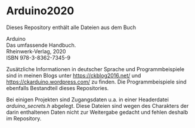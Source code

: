 ﻿# Arduino2020

Dieses Repository enthält alle Dateien aus dem Buch

Arduino  
Das umfassende Handbuch.  
Rheinwerk-Verlag, 2020  
ISBN 978-3-8362-7345-9

Zusätzliche Informationen in deutscher Sprache und Programmbeispiele sind in meinen Blogs 
unter https://ckblog2016.net/ und https://ckarduino.wordpress.com/ zu finden. Die Programmbeispiele sind ebenfalls Bestandteil dieses Repositories.

Bei einigen Projekten sind Zugangsdaten u.a. in einer Headerdatei *arduino_secrets.h* abgelegt. 
Diese Dateien sind wegen des Charakters der darin enthaltenen Daten nicht zur Weitergabe gedacht und fehlen deshalb im Repository.

